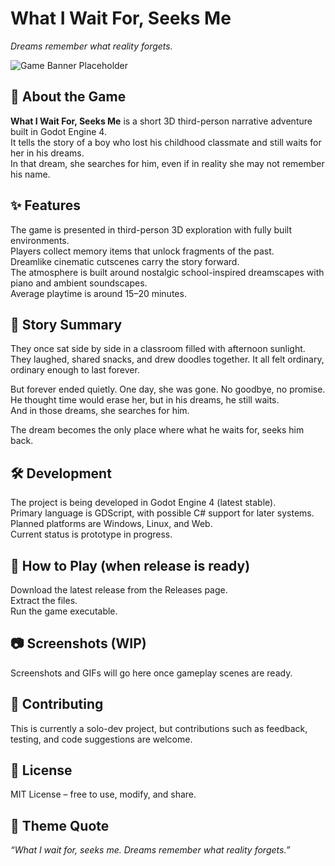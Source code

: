 # What I Wait For, Seeks Me  
*Dreams remember what reality forgets.*  

![Game Banner Placeholder](./banner.png) <!-- replace with your banner/screenshot -->

## 📖 About the Game  

**What I Wait For, Seeks Me** is a short 3D third-person narrative adventure built in Godot Engine 4.  
It tells the story of a boy who lost his childhood classmate and still waits for her in his dreams.  
In that dream, she searches for him, even if in reality she may not remember his name.  

## ✨ Features  

The game is presented in third-person 3D exploration with fully built environments.  
Players collect memory items that unlock fragments of the past.  
Dreamlike cinematic cutscenes carry the story forward.  
The atmosphere is built around nostalgic school-inspired dreamscapes with piano and ambient soundscapes.  
Average playtime is around 15–20 minutes.  

## 🎥 Story Summary  

They once sat side by side in a classroom filled with afternoon sunlight.  
They laughed, shared snacks, and drew doodles together. It all felt ordinary, ordinary enough to last forever.  

But forever ended quietly. One day, she was gone. No goodbye, no promise.  
He thought time would erase her, but in his dreams, he still waits.  
And in those dreams, she searches for him.  

The dream becomes the only place where what he waits for, seeks him back.  

## 🛠 Development  

The project is being developed in Godot Engine 4 (latest stable).  
Primary language is GDScript, with possible C# support for later systems.  
Planned platforms are Windows, Linux, and Web.  
Current status is prototype in progress.  

## 🚀 How to Play (when release is ready)  

Download the latest release from the Releases page.  
Extract the files.  
Run the game executable.  

## 📷 Screenshots (WIP)  

Screenshots and GIFs will go here once gameplay scenes are ready.  

## 🤝 Contributing  

This is currently a solo-dev project, but contributions such as feedback, testing, and code suggestions are welcome.  

## 📜 License  

MIT License – free to use, modify, and share.  

## 🌌 Theme Quote  

*“What I wait for, seeks me. Dreams remember what reality forgets.”*  
